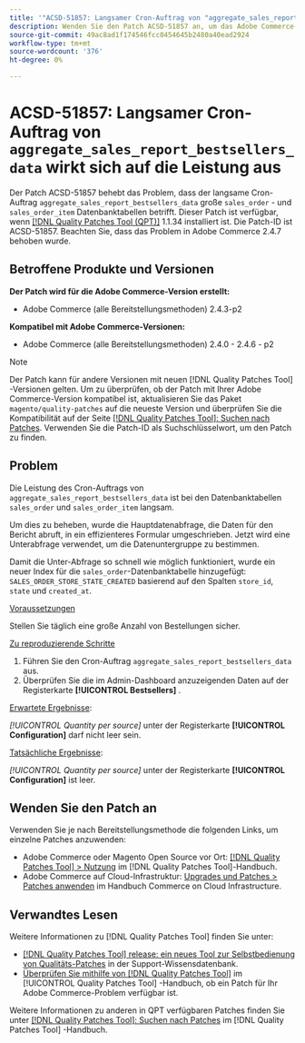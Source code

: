 ```yaml
---
title: '"ACSD-51857: Langsamer Cron-Auftrag von "aggregate_sales_report_bestsellers_data"wirkt sich auf die Leistung aus.'
description: Wenden Sie den Patch ACSD-51857 an, um das Adobe Commerce-Problem zu beheben, bei dem der langsame Cron-Auftrag "aggregate_sales_report_bestsellers_data"große Datenbanktabellen "sales_order"und "sales_order_item"betrifft.
source-git-commit: 49ac8ad1f174546fcc0454645b2480a40ead2924
workflow-type: tm+mt
source-wordcount: '376'
ht-degree: 0%

---
```


# ACSD-51857: Langsamer Cron-Auftrag von `aggregate_sales_report_bestsellers_data` wirkt sich auf die Leistung aus

Der Patch ACSD-51857 behebt das Problem, dass der langsame Cron-Auftrag `aggregate_sales_report_bestsellers_data` große `sales_order` - und `sales_order_item` Datenbanktabellen betrifft. Dieser Patch ist verfügbar, wenn [[!DNL Quality Patches Tool (QPT)]](https://experienceleague.adobe.com/en/docs/commerce-knowledge-base/kb/announcements/commerce-announcements/magento-quality-patches-released-new-tool-to-self-serve-quality-patches) 1.1.34 installiert ist. Die Patch-ID ist ACSD-51857. Beachten Sie, dass das Problem in Adobe Commerce 2.4.7 behoben wurde.

## Betroffene Produkte und Versionen

**Der Patch wird für die Adobe Commerce-Version erstellt:**

* Adobe Commerce (alle Bereitstellungsmethoden) 2.4.3-p2

**Kompatibel mit Adobe Commerce-Versionen:**

* Adobe Commerce (alle Bereitstellungsmethoden) 2.4.0 - 2.4.6 - p2

>[!NOTE]
>
>Der Patch kann für andere Versionen mit neuen [!DNL Quality Patches Tool] -Versionen gelten. Um zu überprüfen, ob der Patch mit Ihrer Adobe Commerce-Version kompatibel ist, aktualisieren Sie das Paket `magento/quality-patches` auf die neueste Version und überprüfen Sie die Kompatibilität auf der Seite [[!DNL Quality Patches Tool]: Suchen nach Patches](https://experienceleague.adobe.com/tools/commerce-quality-patches/index.html). Verwenden Sie die Patch-ID als Suchschlüsselwort, um den Patch zu finden.

## Problem

Die Leistung des Cron-Auftrags von `aggregate_sales_report_bestsellers_data` ist bei den Datenbanktabellen `sales_order` und `sales_order_item` langsam.

Um dies zu beheben, wurde die Hauptdatenabfrage, die Daten für den Bericht abruft, in ein effizienteres Formular umgeschrieben. Jetzt wird eine Unterabfrage verwendet, um die Datenuntergruppe zu bestimmen.

Damit die Unter-Abfrage so schnell wie möglich funktioniert, wurde ein neuer Index für die `sales_order`-Datenbanktabelle hinzugefügt: `SALES_ORDER_STORE_STATE_CREATED` basierend auf den Spalten `store_id`, `state` und `created_at`.

<u>Voraussetzungen</u>

Stellen Sie täglich eine große Anzahl von Bestellungen sicher.

<u>Zu reproduzierende Schritte</u>

1. Führen Sie den Cron-Auftrag `aggregate_sales_report_bestsellers_data` aus.
1. Überprüfen Sie die im Admin-Dashboard anzuzeigenden Daten auf der Registerkarte **[!UICONTROL Bestsellers]** .

<u>Erwartete Ergebnisse</u>:

*[!UICONTROL Quantity per source]* unter der Registerkarte **[!UICONTROL Configuration]** darf nicht leer sein.

<u>Tatsächliche Ergebnisse</u>:

*[!UICONTROL Quantity per source]* unter der Registerkarte **[!UICONTROL Configuration]** ist leer.

## Wenden Sie den Patch an

Verwenden Sie je nach Bereitstellungsmethode die folgenden Links, um einzelne Patches anzuwenden:

* Adobe Commerce oder Magento Open Source vor Ort: [[!DNL Quality Patches Tool] > Nutzung](https://experienceleague.adobe.com/docs/commerce-operations/tools/quality-patches-tool/usage.html) im [!DNL Quality Patches Tool]-Handbuch.
* Adobe Commerce auf Cloud-Infrastruktur: [Upgrades und Patches > Patches anwenden](https://experienceleague.adobe.com/docs/commerce-cloud-service/user-guide/develop/upgrade/apply-patches.html) im Handbuch Commerce on Cloud Infrastructure.

## Verwandtes Lesen

Weitere Informationen zu [!DNL Quality Patches Tool] finden Sie unter:

* [[!DNL Quality Patches Tool] release: ein neues Tool zur Selbstbedienung von Qualitäts-Patches](https://experienceleague.adobe.com/en/docs/commerce-knowledge-base/kb/announcements/commerce-announcements/magento-quality-patches-released-new-tool-to-self-serve-quality-patches) in der Support-Wissensdatenbank.
* [Überprüfen Sie mithilfe von  [!DNL Quality Patches Tool]](/help/tools/quality-patches-tool/patches-available-in-qpt/check-patch-for-magento-issue-with-magento-quality-patches.md) im [!UICONTROL Quality Patches Tool] -Handbuch, ob ein Patch für Ihr Adobe Commerce-Problem verfügbar ist.


Weitere Informationen zu anderen in QPT verfügbaren Patches finden Sie unter [[!DNL Quality Patches Tool]: Suchen nach Patches](https://experienceleague.adobe.com/tools/commerce-quality-patches/index.html) im [!DNL Quality Patches Tool] -Handbuch.
